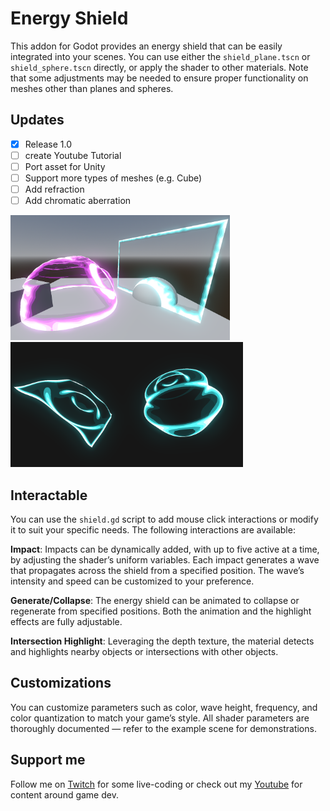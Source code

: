 # Energy Shield
This addon for Godot provides an energy shield that can be easily integrated into your scenes. You can use either the `shield_plane.tscn` or `shield_sphere.tscn` directly, or apply the shader to other materials. Note that some adjustments may be needed to ensure proper functionality on meshes other than planes and spheres.

## Updates
- [x] Release 1.0
- [ ] create Youtube Tutorial
- [ ] Port asset for Unity
- [ ] Support more types of meshes (e.g. Cube)
- [ ] Add refraction
- [ ] Add chromatic aberration

<img src="./docs/showcase_inenvironment.png" alt="sphere and plane energy shield, with the sphere showing an impact reaction" height="200"> <img src="./docs/showcase_standalone.png" alt="sphere and plane energy shield, each showing a wave" height="200">

## Interactable
You can use the `shield.gd` script to add mouse click interactions or modify it to suit your specific needs. The following interactions are available:

**Impact**:
Impacts can be dynamically added, with up to five active at a time, by adjusting the shader’s uniform variables. Each impact generates a wave that propagates across the shield from a specified position. The wave’s intensity and speed can be customized to your preference.

**Generate/Collapse**:
The energy shield can be animated to collapse or regenerate from specified positions. Both the animation and the highlight effects are fully adjustable.

**Intersection Highlight**:
Leveraging the depth texture, the material detects and highlights nearby objects or intersections with other objects.

## Customizations

You can customize parameters such as color, wave height, frequency, and color quantization to match your game’s style. All shader parameters are thoroughly documented — refer to the example scene for demonstrations.

## Support me

Follow me on [Twitch](https://www.twitch.tv/nojoule) for some live-coding or check out my [Youtube](https://www.youtube.com/@nojoule) for content around game dev.
